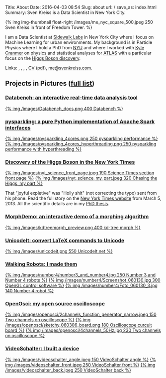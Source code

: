 Title: About
Date: 2016-04-03 08:54
Slug: about
url: /
save_as: index.html
Summary: Sven Kreiss is a Data Scientist in New York City.


<!-- {% img img-thumbnail float-right http://www.gravatar.com/avatar/1838de72eb5ce4b000c41c06dedb52c4.png?s=180 %} -->
{% img img-thumbnail float-right /images/me_nyc_square_500.jpeg 250 Sven Kreiss in front of Freedom Tower. %}

I am a Data Scientist at [Sidewalk Labs](http://www.sidewalklabs.com) in New York City where I focus on Machine Learning for urban environments. My background is in Particle Physics where I hold a PhD from [NYU](http://physics.nyu.edu/) and where I worked with [Kyle Cranmer](http://physics.as.nyu.edu/object/kylecranmer.html) on physics and statistical analyses for [ATLAS](http://atlas.web.cern.ch/Atlas/Collaboration/) with a particular focus on the [Higgs Boson discovery](#discovery).

Links:
<span style="white-space: nowrap">[<i class="fa fa-rss"></i>](https://trivial.io)</span>,
<span style="white-space: nowrap">[<i class="fa fa-github"></i>](https://github.com/svenkreiss/)</span>,
<span style="white-space: nowrap">[<i class="fa fa-twitter"></i>](https://twitter.com/svenkreiss)</span>,
<span style="white-space: nowrap">[<i class="fa fa-linkedin-square"></i>](https://www.linkedin.com/in/svenkreiss/)</span>,
<span style="white-space: nowrap">[<i class="fa fa-file-text"></i> CV](/files/cv.html) ([pdf](/files/cv.pdf))</span>,
<span style="white-space: nowrap">[<i class="fa fa-envelope"></i> me@svenkreiss.com](mailto:me@svenkreiss.com)</span>.



## Projects in Pictures ([full list](/projects.html))

### [Databench: an interactive real-time data analysis tool](http://databench.trivial.io)
[{% img /images/Databench_docs.png 400 Databench %}](http://databench.trivial.io)

### [pysparkling: a pure Python implementation of Apache Spark interfaces](http://pysparkling.trivial.io)
[{% img /images/pysparkling_4cores.png 250 pysparkling performance %}](http://pysparkling.trivial.io)
[{% img /images/pysparkling_4cores_hyperthreading.png 250 pysparkling performance with hyperthreading %}](http://pysparkling.trivial.io)

<a name="discovery"></a>

### [Discovery of the Higgs Boson in the New York Times](http://www.nytimes.com/2013/03/05/science/chasing-the-higgs-boson-how-2-teams-of-rivals-at-CERN-searched-for-physics-most-elusive-particle.html?view=Opening_the_Box)
[{% img /images/nyt_science_front_page.jpeg 190 Science Times section front page %}](http://www.nytimes.com/2013/03/05/science/chasing-the-higgs-boson-how-2-teams-of-rivals-at-CERN-searched-for-physics-most-elusive-particle.html?view=Opening_the_Box)
[{% img /images/nyt_science_my_part.jpeg 320 Chasing the Higgs, my part %}](http://www.nytimes.com/2013/03/05/science/chasing-the-higgs-boson-how-2-teams-of-rivals-at-CERN-searched-for-physics-most-elusive-particle.html?view=Opening_the_Box)

That "joyful expletive" was "Holly shit" (not correcting the typo) sent from his phone.
Read the full story on the [New York Times website](http://www.nytimes.com/2013/03/05/science/chasing-the-higgs-boson-how-2-teams-of-rivals-at-CERN-searched-for-physics-most-elusive-particle.html?view=Opening_the_Box) from March 5, 2013.
All the scientific details are in my [PhD thesis](/blog/phd-thesis).

### [MorphDemo: an interactive demo of a morphing algorithm](/files/morphDemo.html)
[{% img /images/kdtreemorph_preview.png 400 kd-tree morph %}](/files/morphDemo.html)

### [UnicodeIt: convert LaTeX commands to Unicode](http://www.unicodeit.net)
[{% img /images/unicodeit.png 550 UnicodeIt.net %}](http://www.unicodeit.net)

### [Walking Robots: I made them](/number4.html)
[{% img /images/number4/number3_and_number4.jpg 250 Number 3 and Number 4 robots %}](/number4.html)
[{% img /images/number4/Screenshot_060130.jpg 300 OpenGL control software %}](/number4.html)
[{% img /images/number4/Foto_060130_3.jpg 140 Number 4 robot %}](/number4.html)

### [OpenOsci: my open source oscilloscope](/openosci.html)
[{% img /images/openosci/2channels_function_generator_narrow.jpeg 150 Two channels on oscilloscope %}](/openosci.html)
[{% img /images/openosci/sketchy_060306_board.png 180 Oscilloscope curcuit board %}](/openosci.html)
[{% img /images/openosci/4channels_50Hz.jpg 230 Two channels on oscilloscope %}](/openosci.html)

### [VideoSchalter: I built a device](http://www.videoschalter.com)
[{% img /images/videoschalter_angle.jpeg 150 VideoSchalter angle %}](http://www.videoschalter.com)
[{% img /images/videoschalter_front.jpeg 250 VideoSchalter front %}](http://www.videoschalter.com)
[{% img /images/videoschalter_back.jpeg 250 VideoSchalter back %}](http://www.videoschalter.com)

